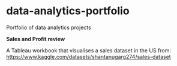 # data-analytics-portfolio
Portfolio of data analytics projects

**Sales and Profit review** 

A Tableau workbook that visualises a sales dataset in the US from:
https://www.kaggle.com/datasets/shantanugarg274/sales-dataset
